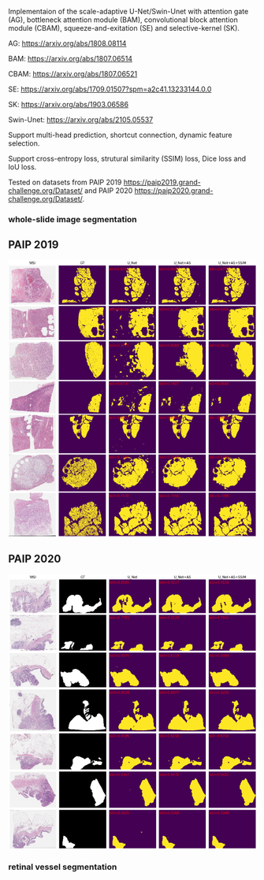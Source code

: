 Implementaion of the scale-adaptive U-Net/Swin-Unet with attention gate (AG), bottleneck attention module (BAM), convolutional block attention module (CBAM), squeeze-and-exitation (SE) and selective-kernel (SK).

AG: https://arxiv.org/abs/1808.08114

BAM: https://arxiv.org/abs/1807.06514

CBAM: https://arxiv.org/abs/1807.06521

SE: https://arxiv.org/abs/1709.01507?spm=a2c41.13233144.0.0

SK: https://arxiv.org/abs/1903.06586

Swin-Unet: https://arxiv.org/abs/2105.05537

Support multi-head prediction, shortcut connection, dynamic feature selection.

Support cross-entropy loss, strutural similarity (SSIM) loss, Dice loss and IoU loss.

Tested on datasets from PAIP 2019 https://paip2019.grand-challenge.org/Dataset/ and PAIP 2020 https://paip2020.grand-challenge.org/Dataset/.

### whole-slide image segmentation

## PAIP 2019
![2019](/results/segmap.jpeg)

## PAIP 2020
![2020](/results/segmap2020.jpeg)

### retinal vessel segmentation


